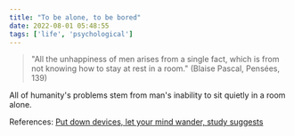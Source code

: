 ```yaml
---
title: "To be alone, to be bored"
date: 2022-08-01 05:48:55
tags: ['life', 'psychological']
---
```


> "All the unhappiness of men arises from a single fact, which is from not knowing how to stay at rest in a room."
> (Blaise Pascal, Pensées, 139)

All of humanity's problems stem from man's inability to sit quietly in a room alone.

References:
[Put down devices, let your mind wander, study suggests](https://www.apa.org/news/press/releases/2022/07/thoughts-mind-wander)